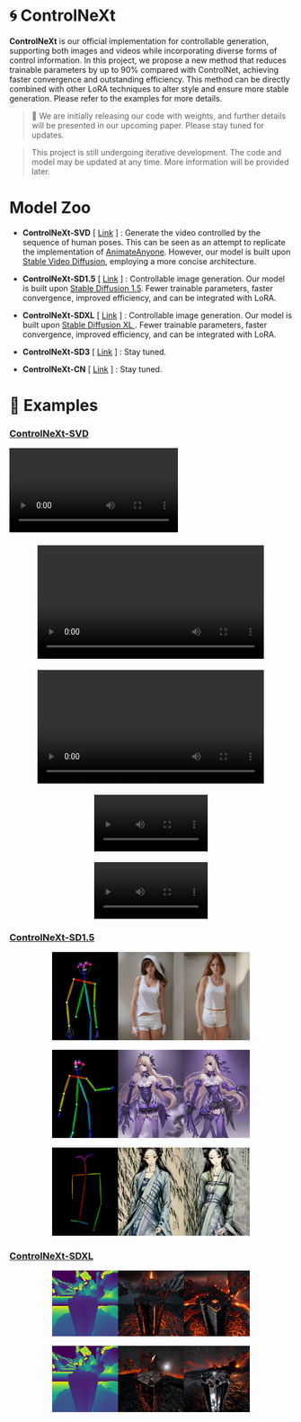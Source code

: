 # 🌀 ControlNeXt
**ControlNeXt** is our official implementation for controllable generation, supporting both images and videos while incorporating diverse forms of control information. In this project, we propose a new method that reduces trainable parameters by up to 90% compared with ControlNet, achieving faster convergence and outstanding efficiency. This method can be directly combined with other LoRA techniques to alter style and ensure more stable generation. Please refer to the examples for more details.

> 📢 We are initially releasing our code with weights, and further details will be presented in our upcoming paper. Please stay tuned for updates.

> This project is still undergoing iterative development. The code and model may be updated at any time. More information will be provided later.

# Model Zoo

- **ControlNeXt-SVD** [ [Link](ControlNeXt-SVD) ] :  Generate the video controlled by the sequence of human poses. This can be seen as an attempt to replicate the implementation of [AnimateAnyone](https://github.com/HumanAIGC/AnimateAnyone). However, our model is built upon [Stable Video Diffusion](https://stability.ai/stable-video), employing a more concise architecture.

- **ControlNeXt-SD1.5** [ [Link](ControlNeXt-SD1.5) ] : Controllable image generation. Our model is built upon [Stable Diffusion 1.5](https://huggingface.co/runwayml/stable-diffusion-v1-5). Fewer trainable parameters, faster convergence, improved efficiency, and can be integrated with LoRA.

- **ControlNeXt-SDXL** [ [Link](ControlNeXt-SDXL) ] : Controllable image generation. Our model is built upon [Stable Diffusion XL ](stabilityai/stable-diffusion-xl-base-1.0). Fewer trainable parameters, faster convergence, improved efficiency, and can be integrated with LoRA.

- **ControlNeXt-SD3** [ [Link](ControlNeXt-SD3) ] : Stay tuned.

- **ControlNeXt-CN** [ [Link](ControlNeXt-CN) ] : Stay tuned.


# 🎥 Examples


### [ControlNeXt-SVD](ControlNeXt-SVD)
![video](ControlNeXt-SVD/outputs/tiktok/tiktok.mp4)

<video width="80%" height='auto' style="display: block; margin: 20px auto;" controls>
  <source src="ControlNeXt-SVD/outputs/tiktok/tiktok.mp4" type="video/mp4">
  Your browser does not support the video tag.
</video>

<video width="80%" height='auto' style="display: block; margin: 20px auto;" controls>
  <source src="ControlNeXt-SVD/outputs/spiderman/spiderman.mp4" type="video/mp4">
  Your browser does not support the video tag.
</video>

<video width="40%" height='auto' style="display: block; margin: 20px auto;" controls>
  <source src="ControlNeXt-SVD/outputs/star/star.mp4" type="video/mp4">
  Your browser does not support the video tag.
</video>

<video width="40%" height='auto' style="display: block; margin: 20px auto;" controls>
  <source src="ControlNeXt-SVD/outputs/chair/chair.mp4" type="video/mp4">
  Your browser does not support the video tag.
</video>

### [ControlNeXt-SD1.5](ControlNeXt-SD1.5)

<p align="center">
  <img src="ControlNeXt-SD1.5/examples/deepfashion_multiview/eval_img/DreamShaper.jpg" width="70%" alt="DreamShaper">
</p>
<p align="center">
  <img src="ControlNeXt-SD1.5/examples/deepfashion_multiview/eval_img/Anythingv3_fischl.jpg" width="70%" alt="Anythingv3">
</p>
<p align="center">
  <img src="ControlNeXt-SD1.5/examples/deepfashion_caption/eval_img/chinese_style.jpg" width="70%" alt="Anythingv3">
</p>



### [ControlNeXt-SDXL](ControlNeXt-SDXL)

<p align="center">
  <img src="ControlNeXt-SDXL/examples/vidit_depth/eval_img/DreamShaper.jpg" width="70%" alt="DreamShaper">
</p>
<p align="center">
  <img src="ControlNeXt-SDXL/examples/vidit_depth/eval_img/StableDiffusionXL_glass.jpg" width="70%" alt="Lora">
</p>
